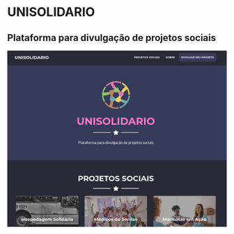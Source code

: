 # UNISOLIDARIO

## Plataforma para divulgação de projetos sociais

![UNISOLIDARIO](.github/photo-readme.png "UNISOLIDARIO")